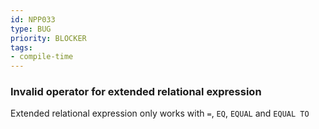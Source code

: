```yaml
---
id: NPP033
type: BUG
priority: BLOCKER
tags:
- compile-time
---
```


### Invalid operator for extended relational expression

Extended relational expression only works with `=`, `EQ`, `EQUAL` and `EQUAL TO`

